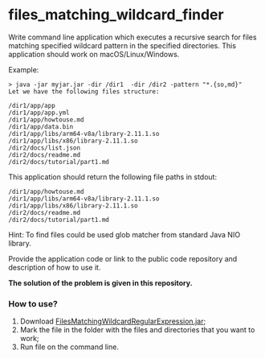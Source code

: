 # files_matching_wildcard_finder
Write command line application which executes a recursive search for files matching specified wildcard pattern in the specified directories. This application should work on macOS/Linux/Windows.

Example:

```
> java -jar myjar.jar -dir /dir1  -dir /dir2 -pattern "*.{so,md}"
Let we have the following files structure:

/dir1/app/app
/dir1/app/app.yml
/dir1/app/howtouse.md
/dir1/app/data.bin
/dir1/app/libs/arm64-v8a/library-2.11.1.so
/dir1/app/libs/x86/library-2.11.1.so
/dir2/docs/list.json
/dir2/docs/readme.md
/dir2/docs/tutorial/part1.md
```
This application should return the following file paths in stdout:

```
/dir1/app/howtouse.md
/dir1/app/libs/arm64-v8a/library-2.11.1.so
/dir1/app/libs/x86/library-2.11.1.so
/dir2/docs/readme.md
/dir2/docs/tutorial/part1.md
```
Hint: To find files could be used glob matcher from standard Java NIO library.

Provide the application code or link to the public code repository and description of how to use it.

**The solution of the problem is given in this repository.**

### How to use?
1. Download [FilesMatchingWildcardRegularExpression.jar](out/artifacts/FilesMatchingWildcardRegularExpression_jar/FilesMatchingWildcardRegularExpression.jar);
2. Mark the file in the folder with the files and directories that you want to work;
3. Run file on the command line.
